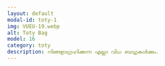 ```yaml
---
layout: default
modal-id: toty-1
img: VUEU-19.webp
alt: Toty Bag
model: 16
category: toty
description: നിങ്ങളാഗ്രഹിക്കുന്ന എല്ലാ വിധ ബാഗുകൾക്കും.
---
```

